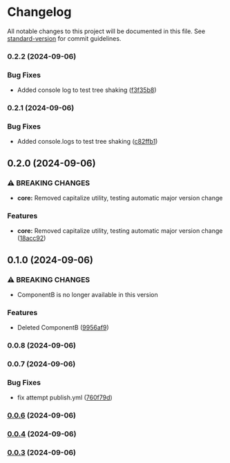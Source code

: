 # Changelog

All notable changes to this project will be documented in this file. See [standard-version](https://github.com/conventional-changelog/standard-version) for commit guidelines.

### 0.2.2 (2024-09-06)


### Bug Fixes

* Added console log to test tree shaking ([f3f35b8](https://github.com/nedim-ra/ra-micro-npm/commit/f3f35b8a3cd14d2ba26d32d85ff425dfcd085963))

### 0.2.1 (2024-09-06)


### Bug Fixes

* Added console.logs to test tree shaking ([c82ffb1](https://github.com/nedim-ra/ra-micro-npm/commit/c82ffb1eca7e091f6308e86c6c333d83db15d5cb))

## 0.2.0 (2024-09-06)


### ⚠ BREAKING CHANGES

* **core:** Removed capitalize utility, testing automatic major version change

### Features

* **core:** Removed capitalize utility, testing automatic major version change ([18acc92](https://github.com/nedim-ra/ra-micro-npm/commit/18acc92ab2f6c044b8cc90203bc904468574607b))

## 0.1.0 (2024-09-06)


### ⚠ BREAKING CHANGES

* ComponentB is no longer available in this version

### Features

* Deleted ComponentB ([9956af9](https://github.com/nedim-ra/ra-micro-npm/commit/9956af90d7344d021ae6df74b701644cc03fc598))

### 0.0.8 (2024-09-06)

### 0.0.7 (2024-09-06)


### Bug Fixes

* fix attempt publish.yml ([760f79d](https://github.com/nedim-ra/ra-micro-npm/commit/760f79d57f64ad0f0e0c67bd9201040fffea7beb))

### [0.0.6](https://github.com/nedim-ra/ra-micro-npm/compare/v0.0.5...v0.0.6) (2024-09-06)

### [0.0.4](https://github.com/nedim-ra/ra-micro-npm/compare/v0.0.2...v0.0.4) (2024-09-06)

### [0.0.3](https://github.com/nedim-ra/ra-micro-npm/compare/v0.0.1...v0.0.3) (2024-09-06)
